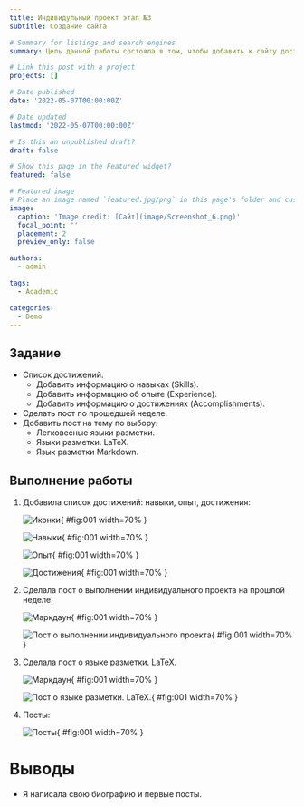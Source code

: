 ```yaml
---
title: Индивидульный проект этап №3
subtitle: Создание сайта

# Summary for listings and search engines
summary: Цель данной работы состояла в том, чтобы добавить к сайту достижения, сделать посты.

# Link this post with a project
projects: []

# Date published
date: '2022-05-07T00:00:00Z'

# Date updated
lastmod: '2022-05-07T00:00:00Z'

# Is this an unpublished draft?
draft: false

# Show this page in the Featured widget?
featured: false

# Featured image
# Place an image named `featured.jpg/png` in this page's folder and customize its options here.
image:
  caption: 'Image credit: [Сайт](image/Screenshot_6.png)'
  focal_point: ''
  placement: 2
  preview_only: false

authors:
  - admin

tags:
  - Academic

categories:
  - Demo
---
```


## Задание

- Список достижений.
	- Добавить информацию о навыках (Skills).
	- Добавить информацию об опыте (Experience).
	- Добавить информацию о достижениях (Accomplishments).
- Сделать пост по прошедшей неделе.
- Добавить пост на тему по выбору:
	- Легковесные языки разметки.
	- Языки разметки. LaTeX.
	- Язык разметки Markdown.


## Выполнение работы
1. Добавила список достижений: навыки, опыт, достижения:

	![Иконки](image/Screenshot_1.png){ #fig:001 width=70% }

	![Навыки](image/Screenshot_6.png){ #fig:001 width=70% }
	
	![Опыт](image/Screenshot_7.png){ #fig:001 width=70% }

	![Достижения](image/Screenshot_8.png){ #fig:001 width=70% }
	
1. Сделала пост о выполнении индивидуального проекта на прошлой неделе:
	
	![Маркдаун](image/Screenshot_3.png){ #fig:001 width=70% }
		
	![Пост о выполнении индивидуального проекта](image/Screenshot_5.png){ #fig:001 width=70% }
		
1. Сделала пост о языке разметки. LaTeX.
	
	![Маркдаун](image/Screenshot_2.png){ #fig:001 width=70% }
		
	![Пост о языке разметки. LaTeX.](image/Screenshot_4.png){ #fig:001 width=70% }
		
1. Посты:
	
	![Посты](image/Screenshot_9.png){ #fig:001 width=70% }
	
# Выводы

- Я написала свою биографию и первые посты.

